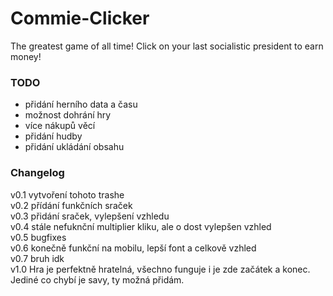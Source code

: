 # Commie-Clicker
The greatest game of all time! Click on your last socialistic president to earn money!<br>
### TODO
- přidání herního data a času
- možnost dohrání hry
- více nákupů věcí
- přidání hudby
- přidání ukládání obsahu
### Changelog
v0.1 vytvoření tohoto trashe<br>
v0.2 přídání funkčních sraček<br>
v0.3 přidání sraček, vylepšení vzhledu<br>
v0.4 stále nefuknční multiplier kliku, ale o dost vylepšen vzhled<br>
v0.5 bugfixes<br>
v0.6 konečně funkční na mobilu, lepší font a celkově vzhled<br>
v0.7 bruh idk<br>
v1.0 Hra je perfektně hratelná, všechno funguje i je zde začátek a konec. Jediné co chybí je savy, ty možná přidám.
